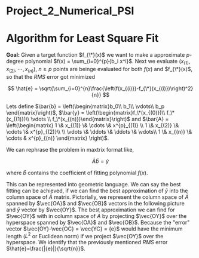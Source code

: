 # Project_2_Numerical_PSI

# Algorithm for Least Square Fit

**Goal:** Given a target function $f_{\*}(x)$ we want to make a approximate $p$-degree polynomial $f(x) = \sum_{i=0}^{p}{b_i x^i}$. Next we evaluate $(x_{(1)},x_{(2)},\cdots,x_{(n)})$, $n\geq p$ points are beinge evaluated for both $f(x)$ and $f_{\*}(x)$, so that the $RMS$ error got minimized 

$$ \hat{e} = \sqrt{\sum_{i=0}^{n}\frac{\left(f(x_{(i)})-f_{\*}(x_{(i)})\right)^2}{n}} $$

Lets define $\bar{b} = \left(\begin{matrix}b_0\\ b_1\\ \vdots\\ b_p \end{matrix}\right)$, $\bar{y} = \left(\begin{matrix}f_\*(x_{(0)})\\ f_\*(x_{(1)})\\ \vdots \\ f_\*(x_{(n)})\end{matrix}\right)$ and 
$\bar{A} = \left(\begin{matrix} 1 \& x_{(1)} \& \cdots \& x^{p}_{(1)} \\ 1 \& x_{(2)} \& \cdots \& x^{p}_{(2)}\\ \\ \vdots \& \ddots \& \ddots \& \vdots\\ 1 \& x_{(n)} \& \cdots & x^{p}_{(n)} \end{matrix} \right)$.


We can rephrase the problem in maxtrix format like, 

$$ \bar{A} \bar{b} = \bar{y}$$

where $\bar{b}$ contains the coefficient of fitting polynomial $f(x)$. 

This can be represented into geometric language. We can say the best fitting can be achieved, if we can find the best approximation of $\bar{y}$ into the column space of $\bar{A}$ matrix. Pictorially, we represent the column space of $\bar{A}$ spanned by $\vec{OA}$ and $\vec{OB}$ vectors in the following picture and $\bar{y}$ vector by $\vec{OY}$. The best approximation we can find for $\vec{OY}$ with in column space of $\bar{A}$ by projecting $\vec{OY}$ over the hyperspace spanned by $\vec{OA}$ and $\vec{OB}$. Because the "error" vector $\vec{OY}-\vec{OC} = \vec{YC} = {e}$ would have the minimum length ($L^2$ or Euclidean norm) if we project $\vec{OY}$ over the hyperspace. We identify that the previously mentioned $RMS$ error $\hat{e}=\frac{|{e}|}{\sqrt{n}}$.
